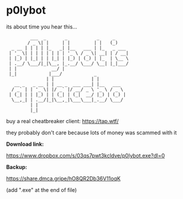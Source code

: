 # p0lybot

its about time you hear this...

```
         ___  _       _           _     _     
        / _ \| |     | |         | |   (_)    
  _ __ | | | | |_   _| |__   ___ | |_   _ ___ 
 | '_ \| | | | | | | | '_ \ / _ \| __| | / __|
 | |_) | |_| | | |_| | |_) | (_) | |_  | \__ \
 | .__/ \___/|_|\__, |_.__/ \___/ \__| |_|___/
 | |             __/ |                        
 |_|            |___/            _            
               | |              | |           
   __ _   _ __ | | __ _  ___ ___| |__   ___   
  / _` | | '_ \| |/ _` |/ __/ _ \ '_ \ / _ \  
 | (_| | | |_) | | (_| | (_|  __/ |_) | (_) | 
  \__,_| | .__/|_|\__,_|\___\___|_.__/ \___/  
         | |                                  
         |_|                                  
```
         
buy a real cheatbreaker client: https://tap.wtf/

they probably don't care because lots of money was scammed with it

**Download link:**

https://www.dropbox.com/s/03qs7pwt3kcldve/p0lybot.exe?dl=0


**Backup:**

https://share.dmca.gripe/hO8QR2Db36V11oqK

(add ".exe" at the end of file)
